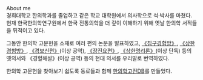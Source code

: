 <div class="panel panel-default">
<div class="panel-heading">About me</div>
<div class="panel-body" markdown="1">
경희대학교 한의학과를 졸업하고 같은 학교 대학원에서 의사학으로 석·박사를 마쳤다. 현재 한국한의학연구원에서 한국 전통의학을 더 깊이 이해하기 위해 옛날 한의학 서적들을 뒤적이고 있다.

그동안 한의학 고문헌을 소재로 여러 편의 논문을 발표하였고, [《침구경험방》](https://mediclassics.kr/books/86),  [《상한경험방》](https://www.aladin.co.kr/shop/wproduct.aspx?ItemId=98775245), [《경보신편》](https://www.aladin.co.kr/shop/wproduct.aspx?ItemId=113479477)(이상 공역),  [《장진요편》](http://info.mediclassics.kr/bookshelf/books/jjyopyeon), [《상한명리론》](http://info.mediclassics.kr/bookshelf/books/shmyungri)(이상 단독) 등의 옛의서와 《경혈해설》(이상 공역) 등의 현대 의서를 우리말로 번역하였다.

한의학 고문헌을 찾아보기 쉽도록 동료들과 함께 [한의학고전DB](https://mediclassics.kr/)를 만들었다.
</div>
</div>
